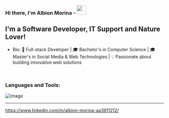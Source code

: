 ### Hi there, I'm Albion Morina - <img alit="Hello" width="30px" src="https://raw.githubusercontent.com/sjabiulla/sjabiulla/main/wave.gif" />


## I'm a Software Developer, IT Support and Nature Lover!

- Bio: 🚀 Full-stack Developer | 🎓 Bachelor's in Computer Science | 🎓 Master's in Social Media & Web Technologies | 💡 Passionate about building innovative web solutions

<br />

### Languages and Tools:
![image](https://github.com/Albion007/Albion007/assets/94832146/77411f46-0e76-4f82-a1c5-f8c8f7b35215)



---

https://www.linkedin.com/in/albion-morina-aa3911212/
